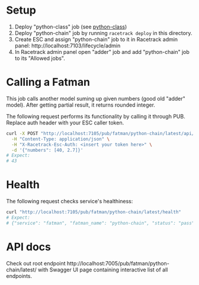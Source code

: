 # Setup
1. Deploy "python-class" job (see [python-class](../python-class))
2. Deploy "python-chain" job by running `racetrack deploy` in this directory.
3. Create ESC and assign "python-chain" job to it in Racetrack admin panel: http://localhost:7103/lifecycle/admin
4. In Racetrack admin panel open "adder" job and add "python-chain" job to its "Allowed jobs".

# Calling a Fatman
This job calls another model suming up given numbers (good old "adder" model).
After getting partial result, it returns rounded integer.

The following request performs its functionality by calling it through PUB. Replace auth header with your ESC caller token.
```bash
curl -X POST "http://localhost:7105/pub/fatman/python-chain/latest/api/v1/perform" \
  -H "Content-Type: application/json" \
  -H "X-Racetrack-Esc-Auth: <insert your token here>" \
  -d '{"numbers": [40, 2.7]}'
# Expect:
# 43
```

# Health
The following request checks service's healthiness:
```bash
curl "http://localhost:7105/pub/fatman/python-chain/latest/health" 
# Expect:
# {"service": "fatman", "fatman_name": "python-chain", "status": "pass"}
```

# API docs
Check out root endpoint http://localhost:7005/pub/fatman/python-chain/latest/ with Swagger UI page containing interactive list of all endpoints.
